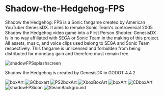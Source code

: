 # Shadow-the-Hedgehog-FPS
Shadow the Hedgehog: FPS is a Sonic fangame created by American YouTuber GenesisDX. It aims to remake Sonic Team's controversial 2005 Shadow the Hedgehog video game into a First Person Shooter. GenesisDX is in no way affiliated with SEGA or Sonic Team in the making of this project. All assets, music, and voice clips used belong to SEGA and Sonic Team respectively. This fangame is unlicensed and forbidden from being distributed for monetary gain and therefore must remain free.

![shadowFPSsplashscreen](https://github.com/user-attachments/assets/c6abfafc-e641-4bc8-a106-4b2b1a98bb9c)

Shadow the Hedgehog is created by GenesisDX in GODOT 4.4.2

![boxArt](https://github.com/user-attachments/assets/56d974be-a3f0-4901-9770-5a759bed64b9)
![GCboxart](https://github.com/user-attachments/assets/d3888b5b-3265-427b-9a92-0c7bd5ac1bec)
![PS2boxArt](https://github.com/user-attachments/assets/bef7d366-5003-4295-9455-2b64d4ab0a77)
![XboxBoxArt](https://github.com/user-attachments/assets/4d9bfa69-7229-481b-bfbd-9cff2a0d8ced)
![boxArt](https://github.com/user-attachments/assets/06f57f4b-6eda-4431-a0c5-3d0b8486e3ae)
![CDboxArt](https://github.com/user-attachments/assets/a410bea2-cada-4432-9bfc-a9b9d56bfe24)
![shadowFPSicon](https://github.com/user-attachments/assets/f0cdf379-fa0f-481e-b87a-8dc3f213e3d3)
![SteamBackground](https://github.com/user-attachments/assets/61d782e8-84cb-4c1b-9fff-ccd047906347)
